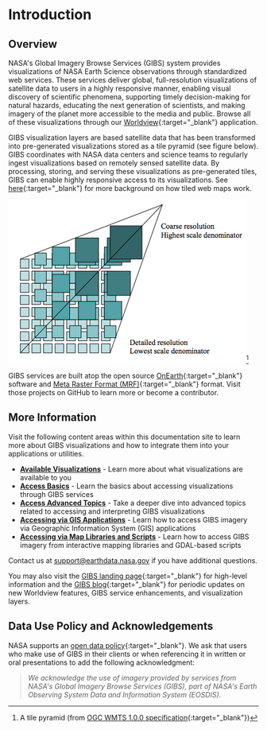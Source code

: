 # Introduction
## Overview
NASA's Global Imagery Browse Services (GIBS) system provides visualizations of NASA Earth Science observations through standardized web services. These services deliver global, full-resolution visualizations of satellite data to users in a highly responsive manner, enabling visual discovery of scientific phenomena, supporting timely decision-making for natural hazards, educating the next generation of scientists, and making imagery of the planet more accessible to the media and public. Browse all of these visualizations through our [Worldview](https://worldview.earthdata.nasa.gov){:target="_blank"} application.

GIBS visualization layers are based satellite data that has been transformed into pre-generated visualizations stored as a tile pyramid (see figure below).  GIBS coordinates with NASA data centers and science teams to regularly ingest visualizations based on remotely sensed satellite data.  By processing, storing, and serving these visualizations as pre-generated tiles, GIBS can enable highly responsive access to its visualizations.  See [here](https://en.wikipedia.org/wiki/Tiled_web_map){:target="_blank"} for more background on how tiled web maps work.

![tile_pyramid](img/tile_pyramid.png)[^1]
[^1]: A tile pyramid (from [OGC WMTS 1.0.0 specification](http://www.opengeospatial.org/standards/wmts){:target="_blank"})

GIBS services are built atop the open source [OnEarth](https://github.com/nasa-gibs/onearth){:target="_blank"} software and [Meta Raster Format (MRF)](https://github.com/nasa-gibs/mrf){:target="_blank"} format. Visit those projects on GitHub to learn more or become a contributor.

## More Information
Visit the following content areas within this documentation site to learn more about GIBS visualizations and how to integrate them into your applications or utilities.

* [**Available Visualizations**](../available-visualizations/) - Learn more about what visualizations are available to you
* [**Access Basics**](../access-basics/) - Learn the basics about accessing visualizations through GIBS services
* [**Access Advanced Topics**](../access-advanced-topics/) - Take a deeper dive into advanced topics related to accessing and interpreting GIBS visualizations  
* [**Accessing via GIS Applications**](../gis-usage/) - Learn how to access GIBS imagery via Geographic Information System (GIS) applications
* [**Accessing via Map Libraries and Scripts**](../map-library-usage/) - Learn how to access GIBS imagery from interactive mapping libraries and GDAL-based scripts

Contact us at [support@earthdata.nasa.gov](mailto:support@earthdata.nasa.gov) if you have additional questions. 

You may also visit the [GIBS landing page](https://earthdata.nasa.gov/gibs){:target="_blank"} for high-level information and the [GIBS blog](https://wiki.earthdata.nasa.gov/pages/viewrecentblogposts.action?key=GIBS){:target="_blank"} for periodic updates on new Worldview features, GIBS service enhancements, and visualization layers.

## Data Use Policy and Acknowledgements

NASA supports an [open data policy](https://earthdata.nasa.gov/earth-science-data-systems-program/policies){:target="_blank"}. We ask that users who make use of GIBS in their clients or when referencing it in written or oral presentations to add the following acknowledgment:

> _We acknowledge the use of imagery provided by services from NASA's Global Imagery Browse Services (GIBS), part of NASA's Earth Observing System Data and Information System (EOSDIS)._
